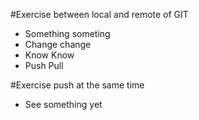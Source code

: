 #Exercise between local and remote of GIT
- Something someting
- Change change
- Know Know
- Push Pull 

#Exercise push at the same time
- See something yet
